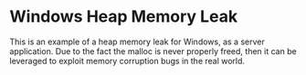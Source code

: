 # Windows Heap Memory Leak

This is an example of a heap memory leak for Windows, as a server application. Due to the fact
the malloc is never properly freed, then it can be leveraged to exploit memory corruption bugs
in the real world.